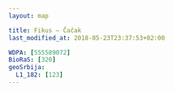 ```yaml
---
layout: map

title: Fikus – Čačak
last_modified_at: 2018-05-23T23:37:53+02:00

WDPA: [555589072]
BioRaS: [320]
geoSrbija:
  L1_182: [123]
---
```


